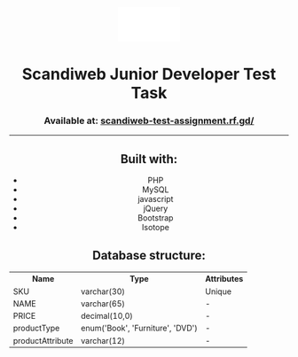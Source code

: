 <center>
<p align="center">
    <img src="img/white logo.png" style="height: 7ch;"><br>
    <h1>Scandiweb Junior Developer Test Task</h1>
    <h3>Available at: <a href="scandiweb-test-assignment.rf.gd/">scandiweb-test-assignment.rf.gd/</a></h3>
</p>
</center>

<hr>

<p align="center">
    <h2 align="center">Built with:</h2>
    <ul align="center">
        <li>PHP</li>
        <li>MySQL</li>
        <li>javascript</li>
        <li>jQuery</li>
        <li>Bootstrap</li>
        <li>Isotope</li>
    </ul>
</p>

<p align="center">
    <h2 align="center">Database structure:</h2>
    <table align="center">
        <tr>
            <th>Name</th>
            <th>Type</th>
            <th>Attributes</th>
        </tr>
        <tr>
            <td>SKU</td>
            <td>varchar(30)</td>
            <td>Unique</td>
        </tr>
        <tr>
            <td>NAME</td>
            <td>varchar(65)</td>
            <td>-</td>
        </tr>
        <tr>
            <td>PRICE</td>
            <td>decimal(10,0)</td>
            <td>-</td>
        </tr>
        <tr>
            <td>productType</td>
            <td>enum('Book', 'Furniture', 'DVD')</td>
            <td>-</td>
        </tr>
        <tr>
            <td>productAttribute</td>
            <td>varchar(12)</td>
            <td>-</td>
        </tr>
    </table>
</p>